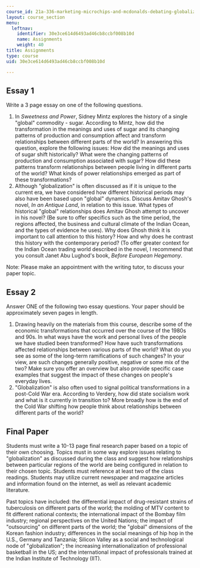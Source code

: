 ```yaml
---
course_id: 21a-336-marketing-microchips-and-mcdonalds-debating-globalization-spring-2004
layout: course_section
menu:
  leftnav:
    identifier: 30e3ce614d6493ad46cb8ccbf008b10d
    name: Assignments
    weight: 40
title: Assignments
type: course
uid: 30e3ce614d6493ad46cb8ccbf008b10d

---
```


Essay 1
-------

Write a 3 page essay on one of the following questions.

1.  In _Sweetness and Power_, Sidney Mintz explores the history of a single "global" commodity - sugar. According to Mintz, how did the transformation in the meanings and uses of sugar and its changing patterns of production and consumption affect and transform relationships between different parts of the world? In answering this question, explore the following issues: How did the meanings and uses of sugar shift historically? What were the changing patterns of production and consumption associated with sugar? How did these patterns transform relationships between people living in different parts of the world? What kinds of power relationships emerged as part of these transformations?
2.  Although "globalization" is often discussed as if it is unique to the current era, we have considered how different historical periods may also have been based upon "global" dynamics. Discuss Amitav Ghosh's novel, _In an Antique Land_, in relation to this issue. What types of historical "global" relationships does Amitav Ghosh attempt to uncover in his novel? (Be sure to offer specifics such as the time period, the regions affected, the business and cultural climate of the Indian Ocean, and the types of evidence he uses). Why does Ghosh think it is important to call attention to this history? How and why does he contrast this history with the contemporary period? (To offer greater context for the Indian Ocean trading world described in the novel, I recommend that you consult Janet Abu Lughod's book, _Before European Hegemony_.

Note: Please make an appointment with the writing tutor, to discuss your paper topic.

Essay 2
-------

Answer ONE of the following two essay questions. Your paper should be approximately seven pages in length.

1.  Drawing heavily on the materials from this course, describe some of the economic transformations that occurred over the course of the 1980s and 90s. In what ways have the work and personal lives of the people we have studied been transformed? How have such transformations affected relationships between various parts of the world? What do you see as some of the long-term ramifications of such changes? In your view, are such changes generally positive, negative or some mix of the two? Make sure you offer an overview but also provide specific case examples that suggest the impact of these changes on people's everyday lives.
2.  "Globalization" is also often used to signal political transformations in a post-Cold War era. According to Verdery, how did state socialism work and what is it currently in transition to? More broadly how is the end of the Cold War shifting how people think about relationships between different parts of the world?

Final Paper
-----------

Students must write a 10-13 page final research paper based on a topic of their own choosing. Topics must in some way explore issues relating to "globalization" as discussed during the class and suggest how relationships between particular regions of the world are being configured in relation to their chosen topic. Students must reference at least two of the class readings. Students may utilize current newspaper and magazine articles and information found on the internet, as well as relevant academic literature.

Past topics have included: the differential impact of drug-resistant strains of tuberculosis on different parts of the world; the molding of MTV content to fit different national contexts; the international impact of the Bombay film industry; regional perspectives on the United Nations; the impact of "outsourcing" on different parts of the world; the "global" dimensions of the Korean fashion industry; differences in the social meanings of hip hop in the U.S., Germany and Tanzania; Silicon Valley as a social and technological node of "globalization"; the increasing internationalization of professional basketball in the US; and the international impact of professionals trained at the Indian Institute of Technology (IIT).